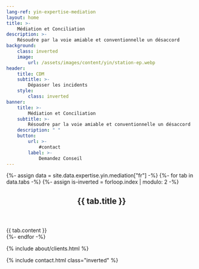 ```yaml
---
lang-ref: yin-expertise-mediation
layout: home
title: >-
    Médiation et Conciliation
description: >-
    Résoudre par la voie amiable et conventionnelle un désaccord
background:
    class: inverted
    image:
        url: /assets/images/content/yin/station-ep.webp
header:
    title: CDM
    subtitle: >-
        Dépasser les incidents
    style:
        class: inverted
banner:
    title: >-
        Médiation et Conciliation
    subtitle: >-
        Résoudre par la voie amiable et conventionnelle un désaccord
    description: " "
    button:
        url: >-
            #contact
        label: >-
            Demandez Conseil
---
```


{%- assign data = site.data.expertise.yin.mediation["fr"] -%}
{%- for tab in data.tabs -%}
{%- assign is-inverted = forloop.index | modulo: 2 -%}
<section id="{{ tab.id }}" {% if is-inverted == 0 %}class="inverted"{% endif %}>
    <header class="major">
        <h2>{{ tab.title }}</h2>
    </header>
    {{ tab.content }}
</section>
{%- endfor -%}

{% include about/clients.html %}

{% include contact.html class="inverted" %}
